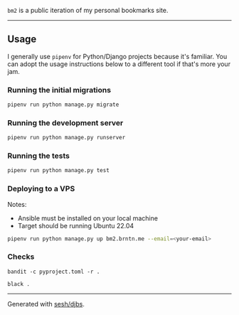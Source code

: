 `bm2` is a public iteration of my personal bookmarks site.

---

## Usage

I generally use `pipenv` for Python/Django projects because it's familiar.
You can adopt the usage instructions below to a different tool if that's more your jam.

### Running the initial migrations

```bash
pipenv run python manage.py migrate
```

### Running the development server

```bash
pipenv run python manage.py runserver
```

### Running the tests

```bash
pipenv run python manage.py test
```

### Deploying to a VPS

Notes:

- Ansible must be installed on your local machine
- Target should be running Ubuntu 22.04

```bash
pipenv run python manage.py up bm2.brntn.me --email=<your-email>
```

### Checks

```
bandit -c pyproject.toml -r .
```

```
black .
```

---

Generated with [sesh/djbs](https://github.com/sesh/djbs).
